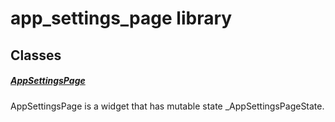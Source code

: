 



# app_settings_page library











## Classes

##### [AppSettingsPage](../views_after_auth_screens_app_settings_app_settings_page/AppSettingsPage-class.md)



AppSettingsPage is a widget that has mutable state _AppSettingsPageState.















